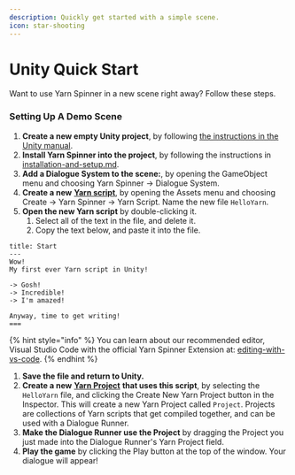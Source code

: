 ```yaml
---
description: Quickly get started with a simple scene.
icon: star-shooting
---
```


# Unity Quick Start

Want to use Yarn Spinner in a new scene right away? Follow these steps.

### Setting Up A Demo Scene

1. **Create a new empty Unity project**, by following [the instructions in the Unity manual](https://docs.unity3d.com/Manual/GettingStarted.html).
2. **Install Yarn Spinner into the project**, by following the instructions in [installation-and-setup.md](installation-and-setup.md "mention").
3. **Add a Dialogue System to the scene:**, by opening the GameObject menu and choosing Yarn Spinner -> Dialogue System.
4. **Create a new** [**Yarn script**](importing-yarn-files/yarn-scripts.md), by opening the Assets menu and choosing Create -> Yarn Spinner -> Yarn Script. Name the new file `HelloYarn`.
5. **Open the new Yarn script** by double-clicking it.
   1. Select all of the text in the file, and delete it.
   2. Copy the text below, and paste it into the file.

```
title: Start
---
Wow!
My first ever Yarn script in Unity!

-> Gosh!
-> Incredible!
-> I'm amazed!

Anyway, time to get writing!
===
```

{% hint style="info" %}
You can learn about our recommended editor, Visual Studio Code with the official Yarn Spinner Extension at: [editing-with-vs-code](../../write-yarn-scripts/syntax-basics/editing-with-vs-code/ "mention").
{% endhint %}

1. **Save the file and return to Unity.**
2. **Create a new** [**Yarn Project**](importing-yarn-files/yarn-projects.md) **that uses this script**, by selecting the `HelloYarn` file, and clicking the Create New Yarn Project button in the Inspector. This will create a new Yarn Project called `Project`. Projects are collections of Yarn scripts that get compiled together, and can be used with a Dialogue Runner.
3. **Make the Dialogue Runner use the Project** by dragging the Project you just made into the Dialogue Runner's Yarn Project field.
4. **Play the game** by clicking the Play button at the top of the window. Your dialogue will appear!
